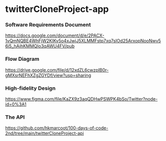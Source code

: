 # twitterCloneProject-app

### Software Requirements Document

https://docs.google.com/document/d/e/2PACX-1vQmNQBE4WhFjW2KIKv5o4xJwjJ5XLMMFstp7xq7sIOd25ArxopNooNwv56i5_hAihKMMQIo3qAWU4FV/pub

### Flow Diagram

https://drive.google.com/file/d/12xdZL6cwzpIB0r-gMXsrNEFhXZgZGYDf/view?usp=sharing

### High-fidelity Design

https://www.figma.com/file/KaZX9z3aqQDHwPSWPK4bSo/Twitter?node-id=0%3A1

### The API

https://github.com/hkmarcoot/100-days-of-code-2nd/tree/main/twitterCloneProject-api

